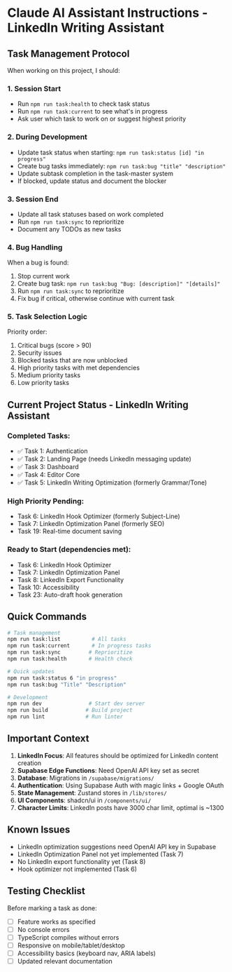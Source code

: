 # Claude AI Assistant Instructions - LinkedIn Writing Assistant

## Task Management Protocol

When working on this project, I should:

### 1. Session Start
- Run `npm run task:health` to check task status
- Run `npm run task:current` to see what's in progress
- Ask user which task to work on or suggest highest priority

### 2. During Development
- Update task status when starting: `npm run task:status [id] "in progress"`
- Create bug tasks immediately: `npm run task:bug "title" "description"`
- Update subtask completion in the task-master system
- If blocked, update status and document the blocker

### 3. Session End
- Update all task statuses based on work completed
- Run `npm run task:sync` to reprioritize
- Document any TODOs as new tasks

### 4. Bug Handling
When a bug is found:
1. Stop current work
2. Create bug task: `npm run task:bug "Bug: [description]" "[details]"`
3. Run `npm run task:sync` to reprioritize
4. Fix bug if critical, otherwise continue with current task

### 5. Task Selection Logic
Priority order:
1. Critical bugs (score > 90)
2. Security issues 
3. Blocked tasks that are now unblocked
4. High priority tasks with met dependencies
5. Medium priority tasks
6. Low priority tasks

## Current Project Status - LinkedIn Writing Assistant

### Completed Tasks:
- ✅ Task 1: Authentication
- ✅ Task 2: Landing Page (needs LinkedIn messaging update)
- ✅ Task 3: Dashboard
- ✅ Task 4: Editor Core
- ✅ Task 5: LinkedIn Writing Optimization (formerly Grammar/Tone)

### High Priority Pending:
- Task 6: LinkedIn Hook Optimizer (formerly Subject-Line)
- Task 7: LinkedIn Optimization Panel (formerly SEO)
- Task 19: Real-time document saving

### Ready to Start (dependencies met):
- Task 6: LinkedIn Hook Optimizer
- Task 7: LinkedIn Optimization Panel
- Task 8: LinkedIn Export Functionality
- Task 10: Accessibility
- Task 23: Auto-draft hook generation

## Quick Commands

```bash
# Task management
npm run task:list          # All tasks
npm run task:current       # In progress tasks
npm run task:sync         # Reprioritize
npm run task:health       # Health check

# Quick updates
npm run task:status 6 "in progress"
npm run task:bug "Title" "Description"

# Development
npm run dev               # Start dev server
npm run build            # Build project
npm run lint             # Run linter
```

## Important Context

1. **LinkedIn Focus**: All features should be optimized for LinkedIn content creation
2. **Supabase Edge Functions**: Need OpenAI API key set as secret
3. **Database**: Migrations in `/supabase/migrations/`
4. **Authentication**: Using Supabase Auth with magic links + Google OAuth
5. **State Management**: Zustand stores in `/lib/stores/`
6. **UI Components**: shadcn/ui in `/components/ui/`
7. **Character Limits**: LinkedIn posts have 3000 char limit, optimal is ~1300

## Known Issues
- LinkedIn optimization suggestions need OpenAI API key in Supabase
- LinkedIn Optimization Panel not yet implemented (Task 7)
- No LinkedIn export functionality yet (Task 8)
- Hook optimizer not implemented (Task 6)

## Testing Checklist
Before marking a task as done:
- [ ] Feature works as specified
- [ ] No console errors
- [ ] TypeScript compiles without errors
- [ ] Responsive on mobile/tablet/desktop
- [ ] Accessibility basics (keyboard nav, ARIA labels)
- [ ] Updated relevant documentation